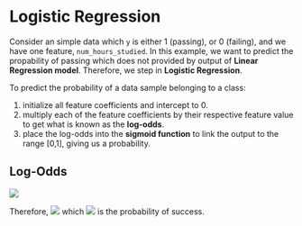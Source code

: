 # Logistic Regression

Consider an simple data which ```y``` is either 1 (passing), or 0 (failing), and we have one feature, ```num_hours_studied```.
In this example, we want to predict the propability of passing which does not provided by output of **Linear Regression model**. Therefore, we step in **Logistic Regression**.

To predict the probability of a data sample belonging to a class:
1. initialize all feature coefficients and intercept to 0.  
2. multiply each of the feature coefficients by their respective feature value to get what is known as the **log-odds**.  
3. place the log-odds into the **sigmoid function** to link the output to the range [0,1], giving us a probability.  

## Log-Odds

<img src="http://chart.googleapis.com/chart?cht=tx&chl= log(\frac{p}{1-p}) = \beta_{0}%2B\beta_{1}x_{1}%2B\cdots%2B\beta_{k}x_{k}" >

Therefore, <img src="http://chart.googleapis.com/chart?cht=tx&chl= p = \frac{exp(\beta_{0}%2B\beta_{1}x_{1}%2B\cdots%2B\beta_{k}x_{k})}{1+exp(\beta_{0}%2B\beta_{1}x_{1}%2B\cdots%2B\beta_{k}x_{k})}" > which <img src="http://chart.googleapis.com/chart?cht=tx&chl= p" > is the probability of success.
